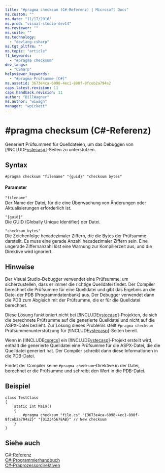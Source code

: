 ```yaml
---
title: "#pragma checksum (C#-Referenz) | Microsoft Docs"
ms.custom: ""
ms.date: "11/17/2016"
ms.prod: "visual-studio-dev14"
ms.reviewer: ""
ms.suite: ""
ms.technology: 
  - "devlang-csharp"
ms.tgt_pltfrm: ""
ms.topic: "article"
f1_keywords: 
  - "#pragma checksum"
dev_langs: 
  - "CSharp"
helpviewer_keywords: 
  - "#pragma-Prüfsumme [C#]"
ms.assetid: 3673e4ca-6098-4ec1-890f-8fceb2a794a2
caps.latest.revision: 11
caps.handback.revision: 11
author: "BillWagner"
ms.author: "wiwagn"
manager: "wpickett"
---
```

# #pragma checksum (C#-Referenz)
Generiert Prüfsummen für Quelldateien, um das Debuggen von [!INCLUDE[vstecasp](../../../csharp/language-reference/preprocessor-directives/includes/vstecasp_md.md)]\-Seiten zu unterstützen.  
  
## Syntax  
  
```  
#pragma checksum "filename" "{guid}" "checksum bytes"  
```  
  
#### Parameter  
 `"filename"`  
 Der Name der Datei, für die eine Überwachung von Änderungen oder Aktualisierungen erforderlich ist.  
  
 `"{guid}"`  
 Die GUID \(Globally Unique Identifier\) der Datei.  
  
 `"checksum_bytes"`  
 Die Zeichenfolge hexadezimaler Ziffern, die die Bytes der Prüfsumme darstellt.  Es muss eine gerade Anzahl hexadezimaler Ziffern sein.  Eine ungerade Ziffernanzahl löst eine Warnung zur Kompilierzeit aus, und die Direktive wird ignoriert.  
  
## Hinweise  
 Der Visual Studio\-Debugger verwendet eine Prüfsumme, um sicherzustellen, dass er immer die richtige Quelldatei findet.  Der Compiler berechnet die Prüfsumme für eine Quelldatei und gibt das Ergebnis an die Datei der PDB \(Programmdatenbank\) aus.  Der Debugger verwendet dann die PDB zum Abgleich mit der Prüfsumme, die er für die Quelldatei berechnet.  
  
 Diese Lösung funktioniert nicht bei [!INCLUDE[vstecasp](../../../csharp/language-reference/preprocessor-directives/includes/vstecasp_md.md)]\-Projekten, da sich die berechnete Prüfsumme auf die generierte Quelldatei und nicht auf die ASPX\-Datei bezieht.  Zur Lösung dieses Problems stellt `#pragma checksum` Prüfsummenunterstützung für [!INCLUDE[vstecasp](../../../csharp/language-reference/preprocessor-directives/includes/vstecasp_md.md)]\-Seiten bereit.  
  
 Wenn in [!INCLUDE[csprcs](../../../csharp/includes/csprcs_md.md)] ein [!INCLUDE[vstecasp](../../../csharp/language-reference/preprocessor-directives/includes/vstecasp_md.md)]\-Projekt erstellt wird, enthält die generierte Quelldatei eine Prüfsumme für die ASPX\-Datei, die die Quelldatei generiert hat.  Der Compiler schreibt dann diese Informationen in die PDB\-Datei.  
  
 Findet der Compiler keine `#pragma checksum`\-Direktive in der Datei, berechnet er die Prüfsumme und schreibt den Wert in die PDB\-Datei.  
  
## Beispiel  
  
```  
class TestClass  
{  
    static int Main()  
    {  
        #pragma checksum "file.cs" "{3673e4ca-6098-4ec1-890f-8fceb2a794a2}" "{012345678AB}" // New checksum  
    }  
}  
```  
  
## Siehe auch  
 [C\#\-Referenz](../../../csharp/language-reference/index.md)   
 [C\#\-Programmierhandbuch](../../../csharp/programming-guide/index.md)   
 [C\#\-Präprozessordirektiven](../../../csharp/language-reference/preprocessor-directives/index.md)